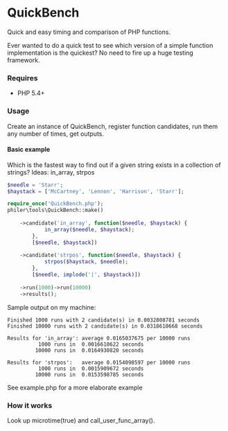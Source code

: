 QuickBench
==========
Quick and easy timing and comparison of PHP functions.

Ever wanted to do a quick test to see which version of a simple
function implementation is the quickest?
No need to fire up a huge testing framework.

### Requires

- PHP 5.4+

### Usage

Create an instance of QuickBench,
register function candidates,
run them any number of times,
get outputs.

#### Basic example

Which is the fastest way to find out if a given string
exists in a collection of strings?
Ideas: in_array, strpos
```PHP
$needle = 'Starr';
$haystack = ['McCartney', 'Lennon', 'Harrison', 'Starr'];

require_once('QuickBench.php');
philer\tools\QuickBench::make()
    
	->candidate('in_array', function($needle, $haystack) {
            in_array($needle, $haystack);
        },
        [$needle, $haystack])
    
    ->candidate('strpos', function($needle, $haystack) {
            strpos($haystack, $needle);
        },
        [$needle, implode('|', $haystack)])
	
    ->run(1000)->run(10000)
    ->results();
```
Sample output on my machine:
```
Finished 1000 runs with 2 candidate(s) in 0.0032808781 seconds
Finished 10000 runs with 2 candidate(s) in 0.0318610668 seconds

Results for 'in_array':	average 0.0165037675 per 10000 runs
	      1000 runs in	0.0016610622 seconds
	     10000 runs in	0.0164930820 seconds

Results for 'strpos':	average 0.0154098597 per 10000 runs
	      1000 runs in	0.0015909672 seconds
	     10000 runs in	0.0153598785 seconds

```
See example.php for a more elaborate example

### How it works
Look up microtime(true) and call_user_func_array().

